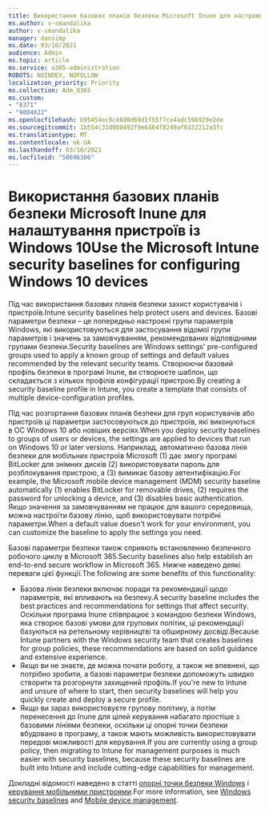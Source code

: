 ```yaml
---
title: Використання базових планів безпеки Microsoft Inune для настроювання пристроїв із Windows 10
ms.author: v-smandalika
author: v-smandalika
manager: dansimp
ms.date: 03/10/2021
audience: Admin
ms.topic: article
ms.service: o365-administration
ROBOTS: NOINDEX, NOFOLLOW
localization_priority: Priority
ms.collection: Adm_O365
ms.custom:
- "8371"
- "9004622"
ms.openlocfilehash: b95454ec8ce8d0d69d1f55f7ce4adc596929e2de
ms.sourcegitcommit: 1b554c31d008492f9e6464f0249af0332212a3fc
ms.translationtype: MT
ms.contentlocale: uk-UA
ms.lasthandoff: 03/10/2021
ms.locfileid: "50696386"
---
```

# <a name="use-the-microsoft-intune-security-baselines-for-configuring-windows-10-devices"></a><span data-ttu-id="e5db5-102">Використання базових планів безпеки Microsoft Inune для налаштування пристроїв із Windows 10</span><span class="sxs-lookup"><span data-stu-id="e5db5-102">Use the Microsoft Intune security baselines for configuring Windows 10 devices</span></span>

<span data-ttu-id="e5db5-103">Під час використання базових планів безпеки захист користувачів і пристроїв.</span><span class="sxs-lookup"><span data-stu-id="e5db5-103">Intune security baselines help protect users and devices.</span></span> <span data-ttu-id="e5db5-104">Базові параметри безпеки – це попередньо настроєні групи параметрів Windows, які використовуються для застосування відомої групи параметрів і значень за замовчуванням, рекомендованих відповідними групами безпеки.</span><span class="sxs-lookup"><span data-stu-id="e5db5-104">Security baselines are Windows settings' pre-configured groups used to apply a known group of settings and default values recommended by the relevant security teams.</span></span> <span data-ttu-id="e5db5-105">Створюючи базовий профіль безпеки в програмі Inune, ви створюєте шаблон, що складається з кількох профілів конфігурації пристрою.</span><span class="sxs-lookup"><span data-stu-id="e5db5-105">By creating a security baseline profile in Intune, you create a template that consists of multiple device-configuration profiles.</span></span>

<span data-ttu-id="e5db5-106">Під час розгортання базових планів безпеки для груп користувачів або пристроїв ці параметри застосовуються до пристроїв, які виконуються в ОС Windows 10 або новіших версіях.</span><span class="sxs-lookup"><span data-stu-id="e5db5-106">When you deploy security baselines to groups of users or devices, the settings are applied to devices that run on Windows 10 or later versions.</span></span> <span data-ttu-id="e5db5-107">Наприклад, автоматично базова лінія безпеки для мобільних пристроїв Microsoft (1) дає змогу програмі BitLocker для знімних дисків (2) використовувати пароль для розблокування пристрою, а (3) вимикає базову автентифікацію.</span><span class="sxs-lookup"><span data-stu-id="e5db5-107">For example, the Microsoft mobile device management (MDM) security baseline automatically (1) enables BitLocker for removable drives, (2) requires the password for unlocking a device, and (3) disables basic authentication.</span></span> <span data-ttu-id="e5db5-108">Якщо значення за замовчуванням не працює для вашого середовища, можна настроїти базову лінію, щоб використовувати потрібні параметри.</span><span class="sxs-lookup"><span data-stu-id="e5db5-108">When a default value doesn't work for your environment, you can customize the baseline to apply the settings you need.</span></span>

<span data-ttu-id="e5db5-109">Базові параметри безпеки також сприяють встановленню безпечного робочого циклу в Microsoft 365.</span><span class="sxs-lookup"><span data-stu-id="e5db5-109">Security baselines also help establish an end-to-end secure workflow in Microsoft 365.</span></span> <span data-ttu-id="e5db5-110">Нижче наведено деякі переваги цієї функції.</span><span class="sxs-lookup"><span data-stu-id="e5db5-110">The following are some benefits of this functionality:</span></span>
- <span data-ttu-id="e5db5-111">Базова лінія безпеки включає поради та рекомендації щодо параметрів, які впливають на безпеку.</span><span class="sxs-lookup"><span data-stu-id="e5db5-111">A security baseline includes the best practices and recommendations for settings that affect security.</span></span> <span data-ttu-id="e5db5-112">Оскільки програма Inune співпрацює з командою безпеки Windows, яка створює базові умови для групових політик, ці рекомендації базуються на ретельному керівництві та обширному досвіді.</span><span class="sxs-lookup"><span data-stu-id="e5db5-112">Because Intune partners with the Windows security team that creates baselines for group policies, these recommendations are based on solid guidance and extensive experience.</span></span>
- <span data-ttu-id="e5db5-113">Якщо ви не знаєте, де можна почати роботу, а також не впевнені, що потрібно зробити, а базові параметри безпеки допоможуть швидко створити та розгорнути захищений профіль.</span><span class="sxs-lookup"><span data-stu-id="e5db5-113">If you're new to Intune and unsure of where to start, then security baselines will help you quickly create and deploy a secure profile.</span></span>
- <span data-ttu-id="e5db5-114">Якщо ви зараз використовуєте групову політику, а потім перенесення до Inune для цілей керування набагато простіше з базовими лініями безпеки, оскільки ці опорні точки безпеки вбудовано в програму, а також мають можливість використовувати передові можливості для керування.</span><span class="sxs-lookup"><span data-stu-id="e5db5-114">If you are currently using a group policy, then migrating to Intune for management purposes is much easier with security baselines, because these security baselines are built into Intune and include cutting-edge capabilities for management.</span></span>

<span data-ttu-id="e5db5-115">Докладні відомості наведено в статті [опорні точки безпеки Windows](https://docs.microsoft.com/windows/security/threat-protection/windows-security-baselines) і [керування мобільними пристроями](https://docs.microsoft.com/windows/client-management/mdm/).</span><span class="sxs-lookup"><span data-stu-id="e5db5-115">For more information, see [Windows security baselines](https://docs.microsoft.com/windows/security/threat-protection/windows-security-baselines) and [Mobile device management](https://docs.microsoft.com/windows/client-management/mdm/).</span></span>
